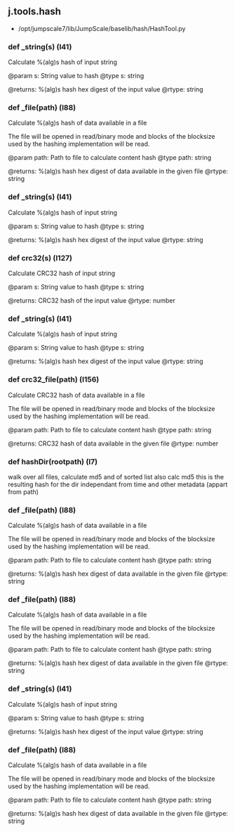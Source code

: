 ## j.tools.hash

- /opt/jumpscale7/lib/JumpScale/baselib/hash/HashTool.py

### def _string(s) (l41)

Calculate %(alg)s hash of input string

@param s: String value to hash
@type s: string

@returns: %(alg)s hash hex digest of the input value
@rtype: string

### def _file(path) (l88)

Calculate %(alg)s hash of data available in a file

The file will be opened in read/binary mode and blocks of the blocksize
used by the hashing implementation will be read.

@param path: Path to file to calculate content hash
@type path: string

@returns: %(alg)s hash hex digest of data available in the given file
@rtype: string

### def _string(s) (l41)

Calculate %(alg)s hash of input string

@param s: String value to hash
@type s: string

@returns: %(alg)s hash hex digest of the input value
@rtype: string

### def crc32(s) (l127)

Calculate CRC32 hash of input string

@param s: String value to hash
@type s: string

@returns: CRC32 hash of the input value
@rtype: number

### def _string(s) (l41)

Calculate %(alg)s hash of input string

@param s: String value to hash
@type s: string

@returns: %(alg)s hash hex digest of the input value
@rtype: string

### def crc32_file(path) (l156)

Calculate CRC32 hash of data available in a file

The file will be opened in read/binary mode and blocks of the blocksize
used by the hashing implementation will be read.

@param path: Path to file to calculate content hash
@type path: string

@returns: CRC32 hash of data available in the given file
@rtype: number

### def hashDir(rootpath) (l7)

walk over all files, calculate md5 and of sorted list also calc md5 this is the resulting hash for the dir independant from time and other metadata (appart from path)

### def _file(path) (l88)

Calculate %(alg)s hash of data available in a file

The file will be opened in read/binary mode and blocks of the blocksize
used by the hashing implementation will be read.

@param path: Path to file to calculate content hash
@type path: string

@returns: %(alg)s hash hex digest of data available in the given file
@rtype: string

### def _file(path) (l88)

Calculate %(alg)s hash of data available in a file

The file will be opened in read/binary mode and blocks of the blocksize
used by the hashing implementation will be read.

@param path: Path to file to calculate content hash
@type path: string

@returns: %(alg)s hash hex digest of data available in the given file
@rtype: string

### def _string(s) (l41)

Calculate %(alg)s hash of input string

@param s: String value to hash
@type s: string

@returns: %(alg)s hash hex digest of the input value
@rtype: string

### def _file(path) (l88)

Calculate %(alg)s hash of data available in a file

The file will be opened in read/binary mode and blocks of the blocksize
used by the hashing implementation will be read.

@param path: Path to file to calculate content hash
@type path: string

@returns: %(alg)s hash hex digest of data available in the given file
@rtype: string

